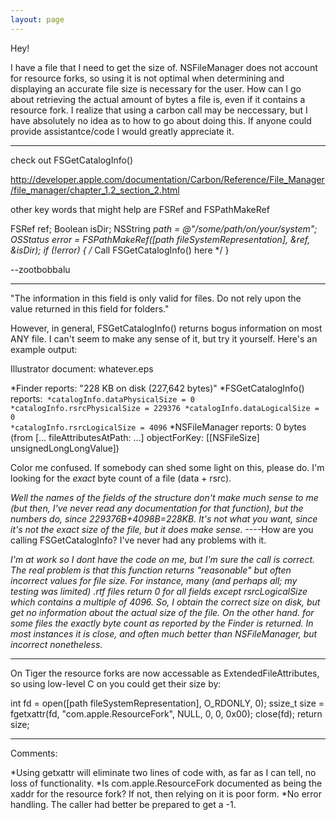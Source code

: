 ```yaml
---
layout: page
---
```


Hey!

I have a file that I need to get the size of.  NSFileManager does not account for resource forks, so using it is not optimal when determining and displaying an accurate file size is necessary for the user.  How can I go about retrieving the actual amount of bytes a file is, even if it contains a resource fork.  I realize that using a carbon call may be neccessary, but I have absolutely no idea as to how to go about doing this.  If anyone could provide assistantce/code I would greatly appreciate it.

----

check out     FSGetCatalogInfo()

http://developer.apple.com/documentation/Carbon/Reference/File_Manager/file_manager/chapter_1.2_section_2.html

other key words that might help are     FSRef and     FSPathMakeRef

    
FSRef ref;
Boolean isDir;
NSString *path = @"/some/path/on/your/system";
OSStatus error = FSPathMakeRef([path fileSystemRepresentation], &ref, &isDir);
if (!error) {
    /*
        Call FSGetCatalogInfo() here
    */
}



--zootbobbalu

----

"The information in this field is only valid for files.  Do not rely upon the value returned in this field for folders."

However, in general, FSGetCatalogInfo() returns bogus information on most ANY file.  I can't seem to make any sense of it, but try it yourself.  Here's an example output:

Illustrator document: whatever.eps

*Finder reports: "228 KB on disk (227,642 bytes)"
*FSGetCatalogInfo() reports:<code>
*catalogInfo.dataPhysicalSize = 0
*catalogInfo.rsrcPhysicalSize = 229376
*catalogInfo.dataLogicalSize = 0
*catalogInfo.rsrcLogicalSize = 4096</code>
*NSFileManager reports: 0 bytes (from [... fileAttributesAtPath: ...] objectForKey: [[NSFileSize] unsignedLongLongValue])


Color me confused.  If somebody can shed some light on this, please do.  I'm looking for the *exact* byte count of a file (data + rsrc).


*Well the names of the fields of the structure don't make much sense to me (but then, I've never read any documentation for that function), but the numbers do, since 229376B+4098B=228KB. It's not what you want, since it's not the exact size of the file, but it does make sense.*
----How are you calling FSGetCatalogInfo? I've never had any problems with it.

*I'm at work so I dont have the code on me, but I'm sure the call is correct.  The real problem is that this function returns "reasonable" but often incorrect values for file size.  For instance, many (and perhaps all; my testing was limited) .rtf files return 0 for all fields except rsrcLogicalSize which contains a multiple of 4096.  So, I obtain the correct size on disk, but get no information about the actual size of the file.  On the other hand. for some files the exactly byte count as reported by the Finder is returned.  In most instances it is close, and often much better than NSFileManager, but incorrect nonetheless.*

----
On Tiger the resource forks are now accessable as ExtendedFileAttributes, so using low-level C on you could get their size by:
    
int fd = open([path fileSystemRepresentation], O_RDONLY, 0);
ssize_t size = fgetxattr(fd, "com.apple.ResourceFork", NULL, 0, 0, 0x00);
close(fd);
return size;


----
Comments:

*Using     getxattr will eliminate two lines of code with, as far as I can tell, no loss of functionality.
*Is     com.apple.ResourceFork documented as being the xaddr for the resource fork? If not, then relying on it is poor form.
*No error handling. The caller had better be prepared to get a -1.
